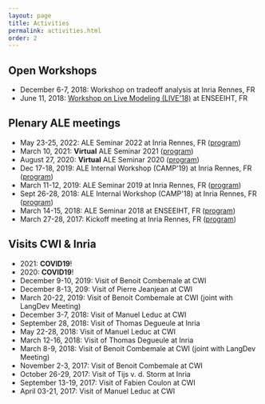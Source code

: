 ```yaml
---
layout: page
title: Activities
permalink: activities.html
order: 2
---
```


<link rel="stylesheet" href="{{ site.baseurl }}/css/all.css">
<link rel="stylesheet" type="text/css" href="https://cdnjs.cloudflare.com/ajax/libs/vis/4.20.1/vis.min.css" />
<script type="text/javascript" src="https://cdnjs.cloudflare.com/ajax/libs/vis/4.20.1/vis.min.js"></script>


## Open Workshops

-	December 6-7, 2018: Workshop on tradeoff analysis at Inria Rennes, FR
- June 11, 2018: [Workshop on Live Modeling (LIVE'18)](http://gemoc.org/ale/live18) at ENSEEIHT, FR

## Plenary ALE meetings

- May 23-25, 2022: ALE Seminar 2022 at Inria Rennes, FR ([program](https://github.com/gemoc/ale-shared/blob/master/meetings/22-05-meetInRennes))
- March 10, 2021: **Virtual** ALE Seminar 2021 ([program](https://github.com/gemoc/ale-shared/blob/master/meetings/21-03-Seminar2021/))
- August 27, 2020: **Virtual** ALE Seminar 2020 ([program](https://github.com/gemoc/ale-shared/blob/master/meetings/20-08-Seminar2020/))
- Dec 17-18, 2019: ALE Internal Workshop (CAMP'19) at Inria Rennes, FR ([program](https://github.com/gemoc/ale-shared/blob/master/meetings/19-12-meetInRennes))
- March 11-12, 2019: ALE Seminar 2019 at Inria Rennes, FR ([program](https://github.com/gemoc/ale-shared/blob/master/meetings/19-04-Seminar2019/))
- Sept 26-28, 2018: ALE Internal Workshop (CAMP'18) at Inria Rennes, FR ([program](http://gemoc.org/ale/camp18))
- March 14-15, 2018: ALE Seminar 2018 at ENSEEIHT, FR ([program](https://github.com/gemoc/ale-shared/tree/master/meetings/18-03-Seminar2018))
- March 27-28, 2017: Kickoff meeting at Inria Rennes, FR ([program](https://github.com/gemoc/ale-shared/tree/master/meetings/17-03-kickoff))

## Visits CWI & Inria

- 2021: **COVID19**!
- 2020: **COVID19**!
- December 9-10, 2019: Visit of Benoit Combemale at CWI
-	December 8-13, 209: Visit of Pierre Jeanjean at CWI
- March 20-22, 2019: Visit of Benoit Combemale at CWI (joint with LangDev Meeting)
-	December 3-7, 2018: Visit of Manuel Leduc at CWI
-	September 28, 2018: Visit of Thomas Degueule at Inria
-	May 22-28, 2018: Visit of Manuel Leduc at CWI
- March 12-16, 2018: Visit of Thomas Degueule at Inria
- March 8-9, 2018: Visit of Benoit Combemale at CWI (joint with LangDev Meeting)
- November 2-3, 2017: Visit of Benoit Combemale at CWI
- October 26-29, 2017: Visit of Tijs v. d. Storm at Inria
- September 13-19, 2017: Visit of Fabien Coulon at CWI
- April 03-21, 2017: Visit of Manuel Leduc at CWI
